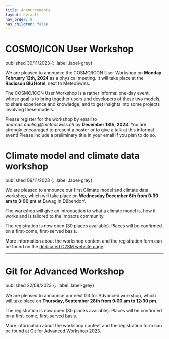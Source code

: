 ```yaml
---
title: Announcements
layout: default
nav_order: 8
has_children: false
---
```


# COSMO/ICON User Workshop

published 30/11/2023
{: .label .label-grey}

We are pleased to announce the COSMO/ICON User Workshop on **Monday February 12th, 2024** as a physical meeting. 
It will take place at the **Radisson Blu Hotel**, next to MeteoSwiss.
 
The COSMO/ICON User Workshop is a rather informal one-day event, whose goal is to bring together users and developers of these two models, 
to share experience and knowledge, and to get insights into some projects involving these models. 
 
Please register for the workshop by email to _andreas.pauling@meteoswiss.ch_ by **December 18th, 2023**.
You are strongly encouraged to present a poster or to give a talk at this informal event!  Please include a preliminary title in your email if you plan to do so.

# Climate model and climate data workshop

published 09/11/2023
{: .label .label-grey}

We are pleased to announce our first Climate model and climate data workshop, which will take place on **Wednesday December 6th from 9:30 am to 3:00 pm** at Eawag in Dübendorf.

The workshop will give an introduction to what a climate model is, how it works and is tailored to the impacts community.

The registration is now open (30 places available). Places will be confirmed on a first-come, first-served basis.


More information about the workshop content and the registration form can be found on the [dedicated C2SM website page](https://c2sm.ethz.ch/education/technical-training/climate-model-and-climate-data-workshop-for-impact-research.html#)

---

# Git for Advanced Workshop

published 22/08/2023
{: .label .label-grey}

We are pleased to announce our next Git for Advanced workshop, which will take place on **Thursday, September 28th from 9:00 am to 12:30 pm**.

The registration is now open (30 places available). Places will be confirmed on a first-come, first-served basis.

More information about the workshop content and the registration form can be found at [Git for Advanced Workshop 2023](https://c2sm.ethz.ch/education/technical-training/c2sm-git-advanced-workshop-2023.html).
